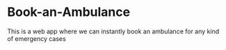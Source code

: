 # Book-an-Ambulance
This is a web app where we can instantly book an ambulance for any kind of emergency cases
